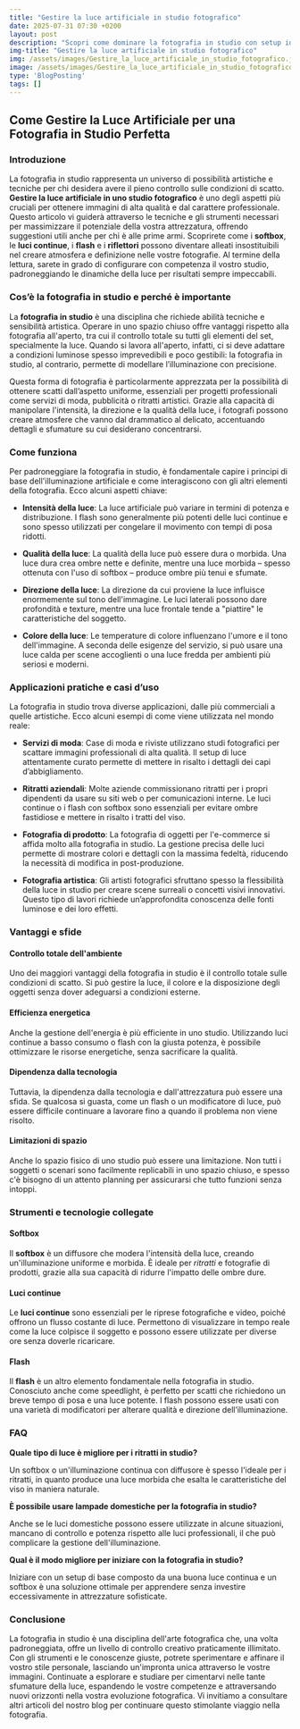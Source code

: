 ```yaml
---
title: "Gestire la luce artificiale in studio fotografico"
date: 2025-07-31 07:30 +0200
layout: post
description: "Scopri come dominare la fotografia in studio con setup ideali: usa softbox e luci continue per creare ritratti perfetti e immagini mozzafiato."
img-title: "Gestire la luce artificiale in studio fotografico"
img: /assets/images/Gestire_la_luce_artificiale_in_studio_fotografico.jpg
image: /assets/images/Gestire_la_luce_artificiale_in_studio_fotografico.jpg
type: 'BlogPosting'
tags: []
---
```


## Come Gestire la Luce Artificiale per una Fotografia in Studio Perfetta

### Introduzione

La fotografia in studio rappresenta un universo di possibilità artistiche e tecniche per chi desidera avere il pieno controllo sulle condizioni di scatto. **Gestire la luce artificiale in uno studio fotografico** è uno degli aspetti più cruciali per ottenere immagini di alta qualità e dal carattere professionale. Questo articolo vi guiderà attraverso le tecniche e gli strumenti necessari per massimizzare il potenziale della vostra attrezzatura, offrendo suggestioni utili anche per chi è alle prime armi. Scoprirete come i **softbox**, le **luci continue**, i **flash** e i **riflettori** possono diventare alleati insostituibili nel creare atmosfera e definizione nelle vostre fotografie. Al termine della lettura, sarete in grado di configurare con competenza il vostro studio, padroneggiando le dinamiche della luce per risultati sempre impeccabili.

### Cos’è la fotografia in studio e perché è importante

La **fotografia in studio** è una disciplina che richiede abilità tecniche e sensibilità artistica. Operare in uno spazio chiuso offre vantaggi rispetto alla fotografia all'aperto, tra cui il controllo totale su tutti gli elementi del set, specialmente la luce. Quando si lavora all'aperto, infatti, ci si deve adattare a condizioni luminose spesso imprevedibili e poco gestibili: la fotografia in studio, al contrario, permette di modellare l’illuminazione con precisione.

Questa forma di fotografia è particolarmente apprezzata per la possibilità di ottenere scatti dall’aspetto uniforme, essenziali per progetti professionali come servizi di moda, pubblicità o ritratti artistici. Grazie alla capacità di manipolare l'intensità, la direzione e la qualità della luce, i fotografi possono creare atmosfere che vanno dal drammatico al delicato, accentuando dettagli e sfumature su cui desiderano concentrarsi.

### Come funziona

Per padroneggiare la fotografia in studio, è fondamentale capire i principi di base dell'illuminazione artificiale e come interagiscono con gli altri elementi della fotografia. Ecco alcuni aspetti chiave:

- **Intensità della luce**: La luce artificiale può variare in termini di potenza e distribuzione. I flash sono generalmente più potenti delle luci continue e sono spesso utilizzati per congelare il movimento con tempi di posa ridotti.

- **Qualità della luce**: La qualità della luce può essere dura o morbida. Una luce dura crea ombre nette e definite, mentre una luce morbida – spesso ottenuta con l'uso di softbox – produce ombre più tenui e sfumate.

- **Direzione della luce**: La direzione da cui proviene la luce influisce enormemente sul tono dell'immagine. Le luci laterali possono dare profondità e texture, mentre una luce frontale tende a "piattire" le caratteristiche del soggetto.

- **Colore della luce**: Le temperature di colore influenzano l'umore e il tono dell'immagine. A seconda delle esigenze del servizio, si può usare una luce calda per scene accoglienti o una luce fredda per ambienti più seriosi e moderni.

### Applicazioni pratiche e casi d’uso

La fotografia in studio trova diverse applicazioni, dalle più commerciali a quelle artistiche. Ecco alcuni esempi di come viene utilizzata nel mondo reale:

- **Servizi di moda**: Case di moda e riviste utilizzano studi fotografici per scattare immagini professionali di alta qualità. Il setup di luce attentamente curato permette di mettere in risalto i dettagli dei capi d’abbigliamento.

- **Ritratti aziendali**: Molte aziende commissionano ritratti per i propri dipendenti da usare su siti web o per comunicazioni interne. Le luci continue o i flash con softbox sono essenziali per evitare ombre fastidiose e mettere in risalto i tratti del viso.

- **Fotografia di prodotto**: La fotografia di oggetti per l'e-commerce si affida molto alla fotografia in studio. La gestione precisa delle luci permette di mostrare colori e dettagli con la massima fedeltà, riducendo la necessità di modifica in post-produzione.

- **Fotografia artistica**: Gli artisti fotografici sfruttano spesso la flessibilità della luce in studio per creare scene surreali o concetti visivi innovativi. Questo tipo di lavori richiede un’approfondita conoscenza delle fonti luminose e dei loro effetti.

### Vantaggi e sfide

#### Controllo totale dell'ambiente

Uno dei maggiori vantaggi della fotografia in studio è il controllo totale sulle condizioni di scatto. Si può gestire la luce, il colore e la disposizione degli oggetti senza dover adeguarsi a condizioni esterne.

#### Efficienza energetica

Anche la gestione dell'energia è più efficiente in uno studio. Utilizzando luci continue a basso consumo o flash con la giusta potenza, è possibile ottimizzare le risorse energetiche, senza sacrificare la qualità.

#### Dipendenza dalla tecnologia

Tuttavia, la dipendenza dalla tecnologia e dall'attrezzatura può essere una sfida. Se qualcosa si guasta, come un flash o un modificatore di luce, può essere difficile continuare a lavorare fino a quando il problema non viene risolto.

#### Limitazioni di spazio

Anche lo spazio fisico di uno studio può essere una limitazione. Non tutti i soggetti o scenari sono facilmente replicabili in uno spazio chiuso, e spesso c'è bisogno di un attento planning per assicurarsi che tutto funzioni senza intoppi.

### Strumenti e tecnologie collegate

#### Softbox

Il **softbox** è un diffusore che modera l'intensità della luce, creando un'illuminazione uniforme e morbida. È ideale per *ritratti* e fotografie di prodotti, grazie alla sua capacità di ridurre l'impatto delle ombre dure.

#### Luci continue

Le **luci continue** sono essenziali per le riprese fotografiche e video, poiché offrono un flusso costante di luce. Permettono di visualizzare in tempo reale come la luce colpisce il soggetto e possono essere utilizzate per diverse ore senza doverle ricaricare.

#### Flash

Il **flash** è un altro elemento fondamentale nella fotografia in studio. Conosciuto anche come speedlight, è perfetto per scatti che richiedono un breve tempo di posa e una luce potente. I flash possono essere usati con una varietà di modificatori per alterare qualità e direzione dell’illuminazione.

### FAQ

**Quale tipo di luce è migliore per i ritratti in studio?**

Un softbox o un'illuminazione continua con diffusore è spesso l'ideale per i ritratti, in quanto produce una luce morbida che esalta le caratteristiche del viso in maniera naturale.

**È possibile usare lampade domestiche per la fotografia in studio?**

Anche se le luci domestiche possono essere utilizzate in alcune situazioni, mancano di controllo e potenza rispetto alle luci professionali, il che può complicare la gestione dell'illuminazione.

**Qual è il modo migliore per iniziare con la fotografia in studio?**

Iniziare con un setup di base composto da una buona luce continua e un softbox è una soluzione ottimale per apprendere senza investire eccessivamente in attrezzature sofisticate.

### Conclusione

La fotografia in studio è una disciplina dell'arte fotografica che, una volta padroneggiata, offre un livello di controllo creativo praticamente illimitato. Con gli strumenti e le conoscenze giuste, potrete sperimentare e affinare il vostro stile personale, lasciando un'impronta unica attraverso le vostre immagini. Continuate a esplorare e studiare per cimentarvi nelle tante sfumature della luce, espandendo le vostre competenze e attraversando nuovi orizzonti nella vostra evoluzione fotografica. Vi invitiamo a consultare altri articoli del nostro blog per continuare questo stimolante viaggio nella fotografia.